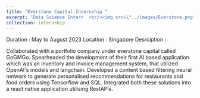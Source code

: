 ```yaml
---
title: "Everstone Capital Internship "
excerpt: "Data Science Intern  <br/><img src=\"../images/Everstone.png\" style=\"display: block; margin-left: auto; margin-right: auto; width: 50%;\"/>"
collection: internship
---
```


Duration : May to August 2023
Location : Singapore
Desrciption : 

Collaborated with a portfolio company under everstone capital called GoGMGo. Spearheaded the development of their first AI based application which was an inventory and invoice management system, that utilized OpenAI's models and langchain. 
Developed a content based filtering neural network to generate personalised recommendations for restaurants and food orders using Tensorflow and SQL. Integrated both these solutions into a react native application utilising RestAPIs.